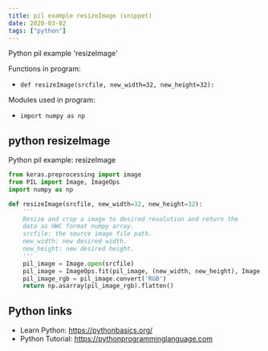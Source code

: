 ```yaml
---
title: pil example resizeImage (snippet)
date: 2020-03-02
tags: ["python"]
---
```

Python pil example 'resizeImage'

Functions in program: 
* `def resizeImage(srcfile, new_width=32, new_height=32):`

Modules used in program: 
* `import numpy as np`

## python resizeImage

Python pil example: resizeImage

```python
from keras.preprocessing import image
from PIL import Image, ImageOps
import numpy as np

def resizeImage(srcfile, new_width=32, new_height=32):
    '''
    Resize and crop a image to desired resolution and return the 
    data as HWC format numpy array.
    srcfile: the source image file path.
    new_width: new desired width.
    new_height: new desired height.
    '''
    pil_image = Image.open(srcfile)
    pil_image = ImageOps.fit(pil_image, (new_width, new_height), Image.ANTIALIAS)
    pil_image_rgb = pil_image.convert('RGB')
    return np.asarray(pil_image_rgb).flatten()

```

## Python links

- Learn Python: https://pythonbasics.org/
- Python Tutorial: https://pythonprogramminglanguage.com
